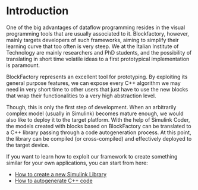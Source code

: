 # Introduction

One of the big advantages of dataflow programming resides in the visual programming tools that are usually associated to it. Blockfactory, however, mainly targets developers of such frameworks, aiming to simplify their learning curve that too often is very steep. We at the Italian Institute of Technology are mainly researchers and PhD students, and the possibility of translating in short time volatile ideas to a first prototypical implementation is paramount.

BlockFactory represents an excellent tool for prototyping. By exploiting its general purpose features, we can expose every C++ algorithm we may need in very short time to other users that just have to use the new blocks that wrap their functionalities to a very high abstraction level.

Though, this is only the first step of development. When an arbitrarily complex model (usually in Simulink) becomes mature enough, we would also like to deploy it to the target platform. With the help of Simulink Coder, the models created with blocks based on BlockFactory can be translated to a C++ library passing through a code autogeneration process. At this point, the library can be compiled (or cross-compiled) and effectively deployed to the target device.

If you want to learn how to exploit our framework to create something similar for your own applications, you can start from here:

- [How to create a new Simulink Library](create_new_library.md)
- [How to autogenerate C++ code](autogenerate_code.md)

